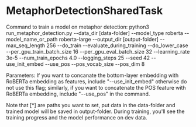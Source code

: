 # MetaphorDetectionSharedTask

Command to train a model on metaphor detection:
python3 run_metaphor_detection.py 
--data_dir [data-folder]
--model_type roberta
--model_name_or_path roberta-large
--output_dir [output-folder]
--max_seq_length 256
--do_train
--evaluate_during_training
--do_lower_case
--per_gpu_train_batch_size 16
--per_gpu_eval_batch_size 32
--learning_rate 3e-5
--num_train_epochs 4.0
--logging_steps 25
--seed 42
--use_init_embed
--use_pos
--pos_vocab_size
--pos_dim 8

Parameters:
If you want to concanate the bottom-layer embedding with RoBERTa embedding as features, include "--use_init_embed" otherwise do not use this flag; similarly, if you want to concatenate the POS feature with RoBERTa embedding, include "--use_pos" in the command.

Note that [*] are paths you want to set, put data in the data-folder and trained model will be saved in output-folder.
During training, you'll see the training progress and the model performance on dev data.
